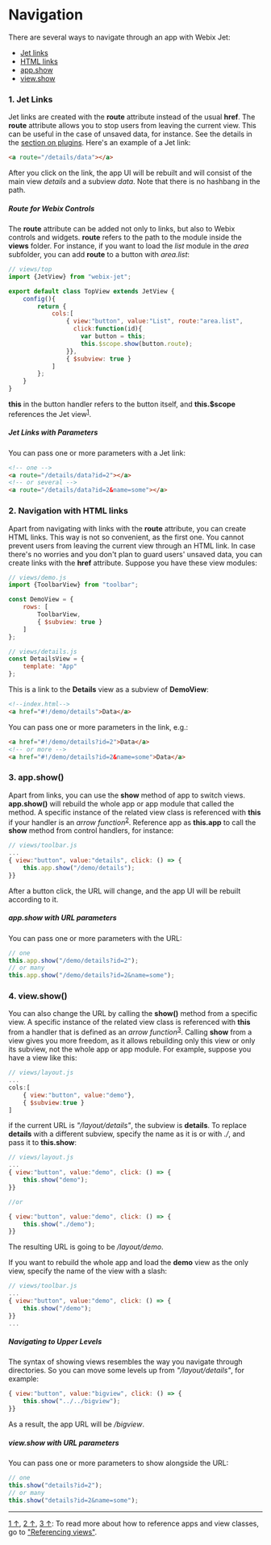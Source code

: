 # Navigation

There are several ways to navigate through an app with Webix Jet:

- [Jet links](#jet)
- [HTML links](#html)
- [app.show](#app_show)
- [view.show](#view_show)

### <span id="jet">1. Jet Links</span>

Jet links are created with the **route** attribute instead of the usual **href**. The **route** attribute allows you to stop users from leaving the current view. This can be useful in the case of unsaved data, for instance. See the details in the [section on plugins](plugins.md). Here's an example of a Jet link:

```html
<a route="/details/data"></a>
```

After you click on the link, the app UI will be rebuilt and will consist of the main view *details* and a subview *data*. Note that there is no hashbang in the path.

##### Route for Webix Controls

The **route** attribute can be added not only to links, but also to Webix controls and widgets. **route** refers to the path to the module inside the **views** folder. For instance, if you want to load the *list* module in the *area* subfolder, you can add **route** to a button with *area.list*:

```js
// views/top
import {JetView} from "webix-jet";

export default class TopView extends JetView {
	config(){
		return {
			cols:[
                { view:"button", value:"List", route:"area.list",
                  click:function(id){
					var button = this;
					this.$scope.show(button.route);
				}},
				{ $subview: true }
			]
		};
	}
}
```

**this** in the button handler refers to the button itself, and **this.$scope** references the Jet view<sup><a href="#myfootnote1" id="origin1">1</a></sup>.

##### Jet Links with Parameters

You can pass one or more parameters with a Jet link:

```html
<!-- one -->
<a route="/details/data?id=2"></a>
<!-- or several -->
<a route="/details/data?id=2&name=some"></a>
```

### <span id="html">2. Navigation with HTML links</span>

Apart from navigating with links with the **route** attribute, you can create HTML links. This way is not so convenient, as the first one. You cannot prevent users from leaving the current view through an HTML link. In case there's no worries and you don't plan to guard users' unsaved data, you can create links with the **href** attribute. Suppose you have these view modules:

~~~js
// views/demo.js 
import {ToolbarView} from "toolbar";

const DemoView = {
    rows: [
        ToolbarView,
        { $subview: true }
    ]
};

// views/details.js
const DetailsView = {
    template: "App"
};
~~~

This is a link to the **Details** view as a subview of **DemoView**:

~~~html
<!--index.html-->
<a href="#!/demo/details">Data</a>
~~~

You can pass one or more parameters in the link, e.g.:

```html
<a href="#!/demo/details?id=2">Data</a>
<!-- or more -->
<a href="#!/demo/details?id=2&name=some">Data</a>
```

### <span id="app_show">3. app.show\(\)</span>

Apart from links, you can use the **show** method of app to switch views. **app.show\(\)** will rebuild the whole app or app module that called the method. A specific instance of the related view class is referenced with **this** if your handler is an *arrow function*<sup><a href="#myfootnote2" id="origin2">2</a></sup>. Reference app as **this.app** to call the **show** method from control handlers, for instance:

```js
// views/toolbar.js
...
{ view:"button", value:"details", click: () => {
    this.app.show("/demo/details");
}}
```

After a button click, the URL will change, and the app UI will be rebuilt according to it.

##### app.show with URL parameters

You can pass one or more parameters with the URL:

```js
// one
this.app.show("/demo/details?id=2");
// or many
this.app.show("/demo/details?id=2&name=some");
```

### <span id="view_show">4. view.show\(\)</span>

You can also change the URL by calling the **show\(\)** method from a specific view. A specific instance of the related view class is referenced with **this** from a handler that is defined as an *arrow function*<sup><a href="#myfootnote3" id="origin3">3</a></sup>. Calling **show** from a view gives you more freedom, as it allows rebuilding only this view or only its subview, not the whole app or app module. For example, suppose you have a view like this:

```js
// views/layout.js
...
cols:[
    { view:"button", value:"demo"},
    { $subview:true }
]
```

if the current URL is *"/layout/details"*, the subview is **details**. To replace **details** with a different subview, specify the name as it is or with *./*, and pass it to **this.show**:

```js
// views/layout.js
...
{ view:"button", value:"demo", click: () => {
    this.show("demo");
}}

//or

{ view:"button", value:"demo", click: () => {
    this.show("./demo");
}}
```

The resulting URL is going to be */layout/demo*.

If you want to rebuild the whole app and load the **demo** view as the only view, specify the name of the view with a slash:

```js
// views/toolbar.js
...
{ view:"button", value:"demo", click: () => {
    this.show("/demo");
}}
...
```

##### Navigating to Upper Levels

The syntax of showing views resembles the way you navigate through directories. So you can move some levels up from *"/layout/details"*, for example:

```js
{ view:"button", value:"bigview", click: () => {
    this.show("../../bigview");
}}
```

As a result, the app URL will be */bigview*.

##### view.show with URL parameters

You can pass one or more parameters to show alongside the URL:

```js
// one
this.show("details?id=2");
// or many
this.show("details?id=2&name=some");
```

<!-- footnotes -->
- - -
<a id="myfootnote1" href="#origin1">1 &uarr;</a>, <a id="myfootnote2" href="#origin2">2 &uarr;</a>, <a id="myfootnote3" href="#origin3">3 &uarr;</a>:
To read more about how to reference apps and view classes, go to ["Referencing views"](../detailed/referencing.md).
